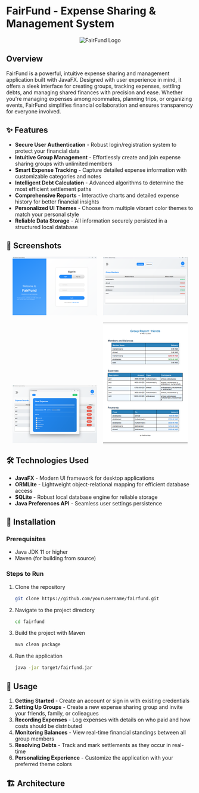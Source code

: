 # FairFund - Expense Sharing & Management System

<p align="center">
  <img src="./images/fairfund_logo.png" alt="FairFund Logo" width="400"/>
</p>

## Overview

FairFund is a powerful, intuitive expense sharing and management application built with JavaFX. Designed with user experience in mind, it offers a sleek interface for creating groups, tracking expenses, settling debts, and managing shared finances with precision and ease. Whether you're managing expenses among roommates, planning trips, or organizing events, FairFund simplifies financial collaboration and ensures transparency for everyone involved.

## ✨ Features

- **Secure User Authentication** - Robust login/registration system to protect your financial data
- **Intuitive Group Management** - Effortlessly create and join expense sharing groups with unlimited members
- **Smart Expense Tracking** - Capture detailed expense information with customizable categories and notes
- **Intelligent Debt Calculation** - Advanced algorithms to determine the most efficient settlement paths
- **Comprehensive Reports** - Interactive charts and detailed expense history for better financial insights
- **Personalized UI Themes** - Choose from multiple vibrant color themes to match your personal style
- **Reliable Data Storage** - All information securely persisted in a structured local database

## 📸 Screenshots

<div align="center">
  <img src="./src/main/resources/Image/Login.png" alt="Login Screen" width="45%"/>
  &nbsp;&nbsp;
  <img src="./src/main/resources/Image/Overview.png" alt="Dashboard" width="45%"/>
  <br/><br/>
  <img src="./src/main/resources/Image/Add Expense.png" alt="Expense Entry" width="45%"/>
  &nbsp;&nbsp;
  <img src="./src/main/resources/Image/Report.png" alt="Reports" width="45%"/>
</div>

## 🛠️ Technologies Used

- **JavaFX** - Modern UI framework for desktop applications
- **ORMLite** - Lightweight object-relational mapping for efficient database access
- **SQLite** - Robust local database engine for reliable storage
- **Java Preferences API** - Seamless user settings persistence

## 🚀 Installation

### Prerequisites
- Java JDK 11 or higher
- Maven (for building from source)

### Steps to Run
1. Clone the repository
   ```bash
   git clone https://github.com/yourusername/fairfund.git
   ```

2. Navigate to the project directory
   ```bash
   cd fairfund
   ```

3. Build the project with Maven
   ```bash
   mvn clean package
   ```

4. Run the application
   ```bash
   java -jar target/fairfund.jar
   ```

## 📖 Usage

1. **Getting Started** - Create an account or sign in with existing credentials
2. **Setting Up Groups** - Create a new expense sharing group and invite your friends, family, or colleagues
3. **Recording Expenses** - Log expenses with details on who paid and how costs should be distributed
4. **Monitoring Balances** - View real-time financial standings between all group members
5. **Resolving Debts** - Track and mark settlements as they occur in real-time
6. **Personalizing Experience** - Customize the application with your preferred theme colors

## 🏗️ Architecture
